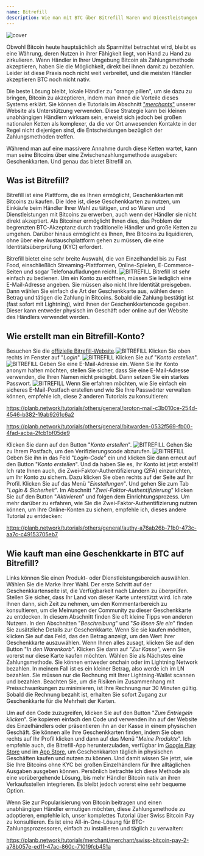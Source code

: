 ```yaml
---
name: Bitrefill
description: Wie man mit BTC über Bitrefill Waren und Dienstleistungen kauft?
---
```

![cover](assets/cover.webp)

Obwohl Bitcoin heute hauptsächlich als Sparmittel betrachtet wird, bleibt es eine Währung, deren Nutzen in ihrer Fähigkeit liegt, von Hand zu Hand zu zirkulieren. Wenn Händler in Ihrer Umgebung Bitcoin als Zahlungsmethode akzeptieren, haben Sie die Möglichkeit, direkt bei ihnen damit zu bezahlen. Leider ist diese Praxis noch nicht weit verbreitet, und die meisten Händler akzeptieren BTC noch nicht nativ.

Die beste Lösung bleibt, lokale Händler zu "orange pillen", um sie dazu zu bringen, Bitcoin zu akzeptieren, indem man ihnen die Vorteile dieses Systems erklärt. Sie können die Tutorials im Abschnitt ["*merchants*"](https://planb.network/tutorials/merchant) unserer Website als Unterstützung verwenden. Diese Strategie kann bei kleinen unabhängigen Händlern wirksam sein, erweist sich jedoch bei großen nationalen Ketten als komplexer, da die vor Ort anwesenden Kontakte in der Regel nicht diejenigen sind, die Entscheidungen bezüglich der Zahlungsmethoden treffen.

Während man auf eine massivere Annahme durch diese Ketten wartet, kann man seine Bitcoins über eine Zwischenzahlungsmethode ausgeben: Geschenkkarten. Und genau das bietet Bitrefill an.

## Was ist Bitrefill?

Bitrefill ist eine Plattform, die es Ihnen ermöglicht, Geschenkkarten mit Bitcoins zu kaufen. Die Idee ist, diese Geschenkkarten zu nutzen, um Einkäufe beim Händler Ihrer Wahl zu tätigen, und so Waren und Dienstleistungen mit Bitcoins zu erwerben, auch wenn der Händler sie nicht direkt akzeptiert. Als Bitcoiner ermöglicht Ihnen dies, das Problem der begrenzten BTC-Akzeptanz durch traditionelle Händler und große Ketten zu umgehen. Darüber hinaus ermöglicht es Ihnen, Ihre Bitcoins zu liquidieren, ohne über eine Austauschplattform gehen zu müssen, die eine Identitätsüberprüfung (KYC) erfordert.

Bitrefill bietet eine sehr breite Auswahl, die von Einzelhandel bis zu Fast Food, einschließlich Streaming-Plattformen, Online-Spielen, E-Commerce-Seiten und sogar Telefonaufladungen reicht.
![BITREFILL](assets/notext/01.webp)
Bitrefill ist sehr einfach zu bedienen. Um ein Konto zu eröffnen, müssen Sie lediglich eine E-Mail-Adresse angeben. Sie müssen also nicht Ihre Identität preisgeben. Dann wählen Sie einfach die Art der Geschenkkarte aus, wählen deren Betrag und tätigen die Zahlung in Bitcoins. Sobald die Zahlung bestätigt ist (fast sofort mit Lightning), wird Ihnen der Geschenkkartencode gegeben. Dieser kann entweder physisch im Geschäft oder online auf der Website des Händlers verwendet werden.

## Wie erstellt man ein Bitrefill-Konto?
Besuchen Sie die [offizielle Bitrefill-Website](https://www.bitrefill.com).![BITREFILL](assets/notext/02.webp)
Klicken Sie oben rechts im Fenster auf "*Login*".
![BITREFILL](assets/notext/03.webp)
Klicken Sie auf "*Konto erstellen*".
![BITREFILL](assets/notext/04.webp)
Geben Sie eine E-Mail-Adresse ein. Wenn Sie Ihr Konto anonym halten möchten, stellen Sie sicher, dass Sie eine E-Mail-Adresse verwenden, die Ihren Namen nicht preisgibt. Dann setzen Sie ein starkes Passwort.
![BITREFILL](assets/notext/05.webp)
Wenn Sie erfahren möchten, wie Sie einfach ein sicheres E-Mail-Postfach erstellen und wie Sie Ihre Passwörter verwalten können, empfehle ich, diese 2 anderen Tutorials zu konsultieren:

https://planb.network/tutorials/others/general/proton-mail-c3b010ce-254d-4546-b382-19ab9261c6a2

https://planb.network/tutorials/others/general/bitwarden-0532f569-fb00-4fad-acba-2fcb1bf05de9

Klicken Sie dann auf den Button "*Konto erstellen*".
![BITREFILL](assets/notext/06.webp)
Gehen Sie zu Ihrem Postfach, um den Verifizierungscode abzurufen.
![BITREFILL](assets/notext/07.webp)
Geben Sie ihn in das Feld "*Login-Code*" ein und klicken Sie dann erneut auf den Button "*Konto erstellen*".
Und da haben Sie es, Ihr Konto ist jetzt erstellt!
Ich rate Ihnen auch, die Zwei-Faktor-Authentifizierung (2FA) einzurichten, um Ihr Konto zu sichern. Dazu klicken Sie oben rechts auf der Seite auf Ihr Profil.
Klicken Sie auf das Menü "*Einstellungen*".
Und gehen Sie zum Tab "*Login & Sicherheit*".
Im Abschnitt "*Zwei-Faktor-Authentifizierung*" klicken Sie auf den Button "*Aktivieren*" und folgen dem Einrichtungsprozess.
Um mehr darüber zu erfahren, wie Sie die Zwei-Faktor-Authentifizierung nutzen können, um Ihre Online-Konten zu sichern, empfehle ich, dieses andere Tutorial zu entdecken:

https://planb.network/tutorials/others/general/authy-a76ab26b-71b0-473c-aa7c-c49153705eb7

## Wie kauft man eine Geschenkkarte in BTC auf Bitrefill?

Links können Sie einen Produkt- oder Dienstleistungsbereich auswählen.
Wählen Sie die Marke Ihrer Wahl.
Der erste Schritt auf der Geschenkkartenseite ist, die Verfügbarkeit nach Ländern zu überprüfen. Stellen Sie sicher, dass Ihr Land von dieser Karte unterstützt wird.
Ich rate Ihnen dann, sich Zeit zu nehmen, um den Kommentarbereich zu konsultieren, um die Meinungen der Community zu dieser Geschenkkarte zu entdecken.
In diesem Abschnitt finden Sie oft kleine Tipps von anderen Nutzern.
In den Abschnitten "*Beschreibung*" und "*So lösen Sie ein*" finden Sie zusätzliche Details zur Geschenkkarte.
Wenn Sie sie kaufen möchten, klicken Sie auf das Feld, das den Betrag anzeigt, um den Wert Ihrer Geschenkkarte auszuwählen.
Wenn Ihnen alles zusagt, klicken Sie auf den Button "*In den Warenkorb*".
Klicken Sie dann auf "*Zur Kasse*", wenn Sie vorerst nur diese Karte kaufen möchten.
Wählen Sie als Nächstes eine Zahlungsmethode. Sie können entweder onchain oder im Lightning Network bezahlen. In meinem Fall ist es ein kleiner Betrag, also werde ich im LN bezahlen.
Sie müssen nur die Rechnung mit Ihrer Lightning-Wallet scannen und bezahlen. Beachten Sie, um die Risiken im Zusammenhang mit Preisschwankungen zu minimieren, ist Ihre Rechnung nur 30 Minuten gültig.
Sobald die Rechnung bezahlt ist, erhalten Sie sofort Zugang zur Geschenkkarte für die Mehrheit der Karten.

Um auf den Code zuzugreifen, klicken Sie auf den Button "*Zum Entriegeln klicken*".
Sie kopieren einfach den Code und verwenden ihn auf der Website des Einzelhändlers oder präsentieren ihn an der Kasse in einem physischen Geschäft.
Sie können alle Ihre Geschenkkarten finden, indem Sie oben rechts auf Ihr Profil klicken und dann auf das Menü "*Meine Produkte*".
Ich empfehle auch, die Bitrefill-App herunterzuladen, verfügbar im [Google Play Store](https://play.google.com/store/apps/details?id=com.bitrefill.app) und im [App Store](https://apps.apple.com/in/app/bitrefill/id1378102623), um Geschenkkarten täglich in physischen Geschäften kaufen und nutzen zu können.
Und damit wissen Sie jetzt, wie Sie Ihre Bitcoins ohne KYC bei großen Einzelhändlern für Ihre alltäglichen Ausgaben ausgeben können. Persönlich betrachte ich diese Methode als eine vorübergehende Lösung, bis mehr Händler Bitcoin nativ an ihren Verkaufsstellen integrieren. Es bleibt jedoch vorerst eine sehr bequeme Option.

Wenn Sie zur Popularisierung von Bitcoin beitragen und einen unabhängigen Händler ermutigen möchten, diese Zahlungsmethode zu adoptieren, empfehle ich, unser komplettes Tutorial über Swiss Bitcoin Pay zu konsultieren. Es ist eine All-in-One-Lösung für BTC-Zahlungsprozessoren, einfach zu installieren und täglich zu verwalten:

https://planb.network/tutorials/merchant/merchant/swiss-bitcoin-pay-2-a78b057e-ed11-47ac-860c-71019fcb451a